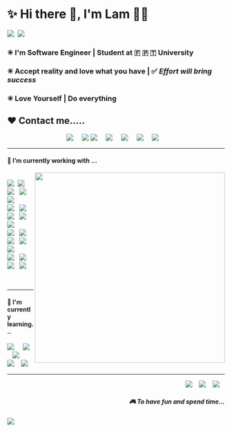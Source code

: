 <h1 align='left'>✨ Hi there 👋, I'm Lam  👩‍💻 </h1>
<img src="https://img.shields.io/github/watchers/hl112/hl112.svg?style=for-the-badge&logo=git&logoColor=white"/>&nbsp;
<img src="https://komarev.com/ghpvc/?username=hl112&label=Views%20Counter&style=flat-square"/>
<h3 align='left'> ✳  I'm <b>Software Engineer</b> | <b> Student at 🇫 🇵 🇹 University</b></h3>
<h3 align='left'> ✳  Accept reality and love what you have | ✅<i> Effort will bring success </i></h3>
<h3 align='left'> ✳  Love Yourself | Do everything </h3>
<h2> ❤ Contact me.....</h2>
<p align='center'>
  <a href="https://github.com/hl112"><img src="https://img.shields.io/badge/GitHub-100000?style=for-the-badge&logo=github&logoColor=white"/></a>&nbsp;&nbsp;&nbsp;&nbsp;
  <a href="https://fb.me/hl112"><img src="https://img.shields.io/badge/Facebook-1877F2?style=for-the-badge&logo=facebook&logoColor=white" /></a>
  <a href="https://www.messenger.com/t/hl112/"><img src="https://img.shields.io/badge/Messenger-White?style=for-the-badge&color=555555&logo=messenger&logoColor=white" /></a>&nbsp;&nbsp;&nbsp;&nbsp;
  <a href="https://www.instagram.com/ho.lam112/"><img src="https://img.shields.io/badge/Instagram-E4405F?style=for-the-badge&logo=instagram&logoColor=white" /></a>&nbsp;&nbsp;&nbsp;&nbsp;
  <a href="mailto:forest.tl112@gmail.com"><img src="https://img.shields.io/badge/gmail-%23D14836.svg?&style=for-the-badge&logo=gmail&logoColor=white" /></a>&nbsp;&nbsp;&nbsp;&nbsp;
  <a href="https://www.linkedin.com/in/ho-lam-20017720b/"><img src="https://img.shields.io/badge/linkedin-%230077B5.svg?&style=for-the-badge&logo=linkedin&logoColor=white" /></a>&nbsp;&nbsp;&nbsp;&nbsp;
  <a href="https://twitter.com/holam112"><img src="https://img.shields.io/badge/twitter-%231DA1F2.svg?&style=for-the-badge&logo=twitter&logoColor=white" /></a>&nbsp;&nbsp;&nbsp;&nbsp;
</p>

<hr>

<h4> 🔭 I’m currently working with ...</h4>
<p>
<img align="right" width="440" src="https://github-readme-stats.vercel.app/api?username=hl112&show_icons=true"/>
<p>
   <br>
  <img src="https://img.shields.io/badge/html5%20-%23e34f26.svg?&style=for-the-badge&logo=html5&logoColor=white" />&nbsp;&nbsp;<img src="https://img.shields.io/badge/CSS3-1572B6?&style=for-the-badge&logo=css3&logoColor=white" />&nbsp;&nbsp;
  <img src="https://img.shields.io/badge/JavaScript-F7DF1E?style=for-the-badge&logo=javascript&logoColor=black" />&nbsp;&nbsp;
  <img src="https://img.shields.io/badge/Bootstrap-563D7C?style=for-the-badge&logo=bootstrap&logoColor=white">&nbsp;&nbsp;
  <img src="https://img.shields.io/badge/jQuery-0769AD?style=for-the-badge&logo=jquery&logoColor=white">&nbsp;&nbsp;
  <br>
  <img src="https://img.shields.io/badge/C-00599C?style=for-the-badge&logo=c&logoColor=white" />&nbsp;&nbsp;
  <img src="https://img.shields.io/badge/C%2B%2B-00599C?style=for-the-badge&logo=c%2B%2B&logoColor=white" />&nbsp;&nbsp;
  <img src="https://img.shields.io/badge/Java-ED8B00?style=for-the-badge&logo=java&logoColor=white" />&nbsp;&nbsp;
  <img src="https://img.shields.io/badge/C%23-239120?style=for-the-badge&logo=c-sharp&logoColor=white">&nbsp;&nbsp;
  <img src="https://img.shields.io/badge/.NET-5C2D91?style=for-the-badge&logo=.net&logoColor=white">&nbsp;&nbsp;
  <br>
  <img src="https://img.shields.io/badge/Microsoft_SQL_Server-CC2927?style=for-the-badge&logo=microsoft-sql-server&logoColor=white" />&nbsp;&nbsp;
  <img src="https://img.shields.io/badge/MySQL-00000F?style=for-the-badge&logo=mysql&logoColor=white" />&nbsp;&nbsp;
  <br>
  <img src="https://img.shields.io/badge/Microsoft_Azure-0089D6?style=for-the-badge&logo=microsoft-azure&logoColor=white" />&nbsp;&nbsp;
  <img src="https://img.shields.io/badge/Amazon_AWS-232F3E?style=for-the-badge&logo=amazon-aws&logoColor=white" />&nbsp;&nbsp;
  <img src="https://img.shields.io/badge/Heroku-430098?style=for-the-badge&logo=heroku&logoColor=white" />&nbsp;&nbsp;
  <br>
  <img src="https://img.shields.io/badge/Microsoft_Word-2B579A?style=for-the-badge&logo=microsoft-word&logoColor=white" />&nbsp;&nbsp;
  <img src="https://img.shields.io/badge/Microsoft_Excel-217346?style=for-the-badge&logo=microsoft-excel&logoColor=white" />&nbsp;&nbsp;
  <br>
  <img src="https://img.shields.io/badge/Microsoft_PowerPoint-B7472A?style=for-the-badge&logo=microsoft-powerpoint&logoColor=white" />&nbsp;&nbsp;
  <img src="https://img.shields.io/badge/Microsoft_Access-A4373A?style=for-the-badge&logo=microsoft-access&logoColor=white" />&nbsp;&nbsp;
  
</p>
</p>
<br>
<hr>

<h4>🌱 I'm currently learning...</h4>
<p >
  <img src="https://img.shields.io/badge/TypeScript-007ACC?style=for-the-badge&logo=typescript&logoColor=white" />&nbsp;&nbsp;&nbsp;&nbsp;
  <img src="https://img.shields.io/badge/Spring-6DB33F?style=for-the-badge&logo=spring&logoColor=white" />&nbsp;&nbsp;&nbsp;<img src="https://img.shields.io/badge/React-20232A?style=for-the-badge&logo=react&logoColor=61DAFB" />&nbsp;&nbsp;&nbsp;&nbsp;
  <img src="https://img.shields.io/badge/React_Native-20232A?style=for-the-badge&logo=react&logoColor=61DAFB" />&nbsp;&nbsp;&nbsp;
  <img src="https://img.shields.io/badge/Node.js-43853D?style=for-the-badge&logo=node.js&logoColor=white" />&nbsp;&nbsp;&nbsp;
</p>
<hr>
<p align="right">
  <a href="https://dev.to/"><img src="https://img.shields.io/badge/DEV.TO-%230A0A0A.svg?&style=for-the-badge&logo=dev-dot-to&logoColor=white" /></a>&nbsp;&nbsp;&nbsp;
  <a href="https://open.spotify.com/album/2JGgTQGLJMbSfn2GLcd4Bl" /><img src="https://img.shields.io/badge/spotify-%231ED760.svg?&style=for-the-badge&logo=spotify&logoColor=white" /></a>&nbsp;&nbsp;&nbsp;
  <a href="https://steamcommunity.com/profiles/76561198445764844/"><img src="https://img.shields.io/badge/Steam-%23000000.svg?&style=for-the-badge&logo=steam&logoColor=white" /></a>&nbsp;&nbsp;&nbsp;
  <h5 align="right">🎮 To have fun and spend time...</h5>
</p>
<img src="https://profile-counter.glitch.me/hl112/count.svg"/>

<!--
**Hl112/Hl112** is a ✨ _special_ ✨ repository because its `README.md` (this file) appears on your GitHub profile.

Here are some ideas to get you started:

- 🔭 I’m currently working on ...
- 🌱 I’m currently learning ...
- 👯 I’m looking to collaborate on ...
- 🤔 I’m looking for help with ...
- 💬 Ask me about ...
- 📫 How to reach me: ...
- 😄 Pronouns: ...
- ⚡ Fun fact: ...
-->
